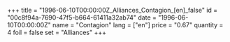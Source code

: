 +++
title = "1996-06-10T00:00:00Z_Alliances_Contagion_[en]_false"
id = "00c8f94a-7690-47f5-b664-61411a32ab74"
date = "1996-06-10T00:00:00Z"
name = "Contagion"
lang = ["en"]
price = "0.67"
quantity = 4
foil = false
set = "Alliances"
+++
